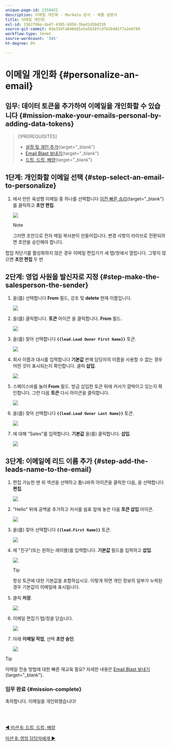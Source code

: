 ```yaml
---
unique-page-id: 2359422
description: 이메일 개인화 - Marketo 문서 - 제품 설명서
title: 이메일 개인화
exl-id: 1562796e-da47-4305-b950-3bed1d36d339
source-git-commit: 0da33dfa840dd1e5a5618fcd762b482f7a2e0789
workflow-type: tm+mt
source-wordcount: '345'
ht-degree: 0%

---
```


# 이메일 개인화 {#personalize-an-email}

## 임무: 데이터 토큰을 추가하여 이메일을 개인화할 수 있습니다 {#mission-make-your-emails-personal-by-adding-data-tokens}

>[!PREREQUISITES]
>
>* [설정 및 개인 추가](/help/marketo/getting-started/quick-wins/get-set-up-and-add-a-person.md){target=&quot;_blank&quot;}
>* [Email Blast 보내기](/help/marketo/getting-started/quick-wins/send-an-email.md){target=&quot;_blank&quot;}
>* [드립, 드립, 배양](/help/marketo/getting-started/quick-wins/drip-drip-nurture.md){target=&quot;_blank&quot;}


## 1단계: 개인화할 이메일 선택 {#step-select-an-email-to-personalize}

1. 에서 만든 육성형 이메일 중 하나를 선택합니다 [이전 빠른 승리](/help/marketo/getting-started/quick-wins/drip-drip-nurture.md){target=&quot;_blank&quot;} 를 클릭하고 **초안 편집**.

   ![](assets/one-4.png)

   >[!NOTE]
   >
   >그러면 초안으로 전자 메일 복사본이 만들어집니다. 변경 사항이 라이브로 전환되려면 초안을 승인해야 합니다.

팝업 차단기를 활성화하지 않은 경우 이메일 편집기가 새 탭/창에서 열립니다. 그렇지 않으면 **초안 편집** 두 번

## 2단계: 영업 사원을 발신자로 지정 {#step-make-the-salesperson-the-sender}

1. 을(를) 선택합니다 **From** 필드, 강조 및 **delete** 현재 이름입니다.

   ![](assets/two-5.png)

1. 을(를) 클릭합니다. **토큰** 아이콘 을 클릭합니다. **From** 필드.

   ![](assets/three-4.png)

1. 을(를) 찾아 선택합니다 **`{{lead.Lead Owner First Name}}`** 토큰.

   ![](assets/four-3.png)

1. 회사 이름과 대시를 입력합니다 **기본값** 판매 담당자의 이름을 사용할 수 없는 경우 어떤 것이 표시되는지 확인합니다. 클릭 **삽입**.

   ![](assets/five-4.png)

1. 스페이스바를 눌러 **From** 필드. 방금 삽입한 토큰 뒤에 커서가 깜박이고 있는지 확인합니다. 그런 다음 **토큰** 다시 아이콘을 클릭합니다.

   ![](assets/six-4.png)

1. 을(를) 찾아 선택합니다 **`{{lead.Lead Owner Last Name}}`** 토큰.

   ![](assets/seven-5.png)

1. 에 대해 &quot;Sales&quot;를 입력합니다. **기본값** 을(를) 클릭합니다. **삽입**.

   ![](assets/eight-3.png)

## 3단계: 이메일에 리드 이름 추가 {#step-add-the-leads-name-to-the-email}

1. 편집 가능한 맨 위 섹션을 선택하고 톱니바퀴 아이콘을 클릭한 다음, 을 선택합니다 **편집**.

   ![](assets/nine-2.png)

1. &quot;Hello&quot; 뒤에 공백을 추가하고 커서를 쉼표 앞에 놓은 다음 **토큰 삽입** 아이콘.

   ![](assets/ten-4.png)

1. 을(를) 찾아 선택합니다 **`{{lead.First Name}}`** 토큰.

   ![](assets/eleven-4.png)

1. 에 &quot;친구&quot;(또는 원하는 레이블)를 입력합니다. **기본값** 필드를 입력하고 **삽입**.

   ![](assets/twelve-3.png)

   >[!TIP]
   >
   >항상 토큰에 대한 기본값을 포함하십시오. 이렇게 하면 개인 정보의 일부가 누락된 경우 기본값이 이메일에 표시됩니다.

1. 클릭 **저장**.

   ![](assets/thirteen-3.png)

1. 이메일 편집기 탭/창을 닫습니다.

   ![](assets/fourteen-3.png)

1. 아래 **이메일 작업**, 선택 **초안 승인**.

   ![](assets/fifteen-3.png)

>[!TIP]
>
>이메일 전송 방법에 대한 빠른 재교육 필요? 자세한 내용은 [Email Blast 보내기](/help/marketo/getting-started/quick-wins/send-an-email.md){target=&quot;_blank&quot;}.

### 임무 완료 {#mission-complete}

축하합니다. 이메일을 개인화했습니다!

<br> 

[◄ 미션 6: 드립, 드립, 배양](/help/marketo/getting-started/quick-wins/drip-drip-nurture.md)

[미션 8: 영업 담당자에게 ►](/help/marketo/getting-started/quick-wins/alert-the-sales-rep.md)
